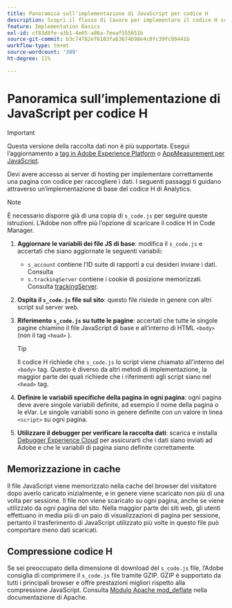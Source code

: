 ```yaml
---
title: Panoramica sull’implementazione di JavaScript per codice H
description: Scopri il flusso di lavoro per implementare il codice H sul tuo sito.
feature: Implementation Basics
exl-id: cf83d8fe-a3b1-4e65-a86a-7eeaf555651b
source-git-commit: b3c74782ef6183fa63674b98e4c0fc39fc09441b
workflow-type: tm+mt
source-wordcount: '389'
ht-degree: 11%

---
```


# Panoramica sull’implementazione di JavaScript per codice H

>[!IMPORTANT]
>
>Questa versione della raccolta dati non è più supportata. Esegui l’aggiornamento a [tag in Adobe Experience Platform](../../launch/overview.md) o [AppMeasurement per JavaScript](../overview.md).

Devi avere accesso ai server di hosting per implementare correttamente una pagina con codice per raccogliere i dati. I seguenti passaggi ti guidano attraverso un’implementazione di base del codice H di Analytics.

>[!NOTE]
>
>È necessario disporre già di una copia di `s_code.js` per seguire queste istruzioni. L’Adobe non offre più l’opzione di scaricare il codice H in Code Manager.

1. **Aggiornare le variabili dei file JS di base**: modifica il `s_code.js` e accertati che siano aggiornate le seguenti variabili:
   * `s_account` contiene l’ID suite di rapporti a cui desideri inviare i dati. Consulta
   * `s.trackingServer` contiene i cookie di posizione memorizzati. Consulta [trackingServer](../../vars/config-vars/trackingserver.md).
1. **Ospita il `s_code.js` file sul sito**: questo file risiede in genere con altri script sul server web.
1. **Riferimento `s_code.js` su tutte le pagine**: accertati che tutte le singole pagine chiamino il file JavaScript di base e all’interno di HTML `<body>` (non il tag `<head>` ).

   >[!TIP]
   >
   >Il codice H richiede che `s_code.js` lo script viene chiamato all&#39;interno del `<body>` tag. Questo è diverso da altri metodi di implementazione, la maggior parte dei quali richiede che i riferimenti agli script siano nel `<head>` tag.
1. **Definire le variabili specifiche della pagina in ogni pagina**: ogni pagina deve avere singole variabili definite, ad esempio il nome della pagina o le eVar. Le singole variabili sono in genere definite con un valore in linea `<script>` su ogni pagina.
1. **Utilizzare il debugger per verificare la raccolta dati**: scarica e installa [Debugger Experience Cloud](../../validate/debugger.md) per assicurarti che i dati siano inviati ad Adobe e che le variabili di pagina siano definite correttamente.

## Memorizzazione in cache

Il file JavaScript viene memorizzato nella cache del browser del visitatore dopo averlo caricato inizialmente, e in genere viene scaricato non più di una volta per sessione. Il file non viene scaricato su ogni pagina, anche se viene utilizzato da ogni pagina del sito. Nella maggior parte dei siti web, gli utenti effettuano in media più di un paio di visualizzazioni di pagina per sessione, pertanto il trasferimento di JavaScript utilizzato più volte in questo file può comportare meno dati scaricati.

## Compressione codice H

Se sei preoccupato della dimensione di download del `s_code.js` file, l’Adobe consiglia di comprimere il `s_code.js` file tramite GZIP. GZIP è supportato da tutti i principali browser e offre prestazioni migliori rispetto alla compressione JavaScript. Consulta [Modulo Apache mod_deflate](https://httpd.apache.org/docs/current/mod/mod_deflate.html) nella documentazione di Apache.
